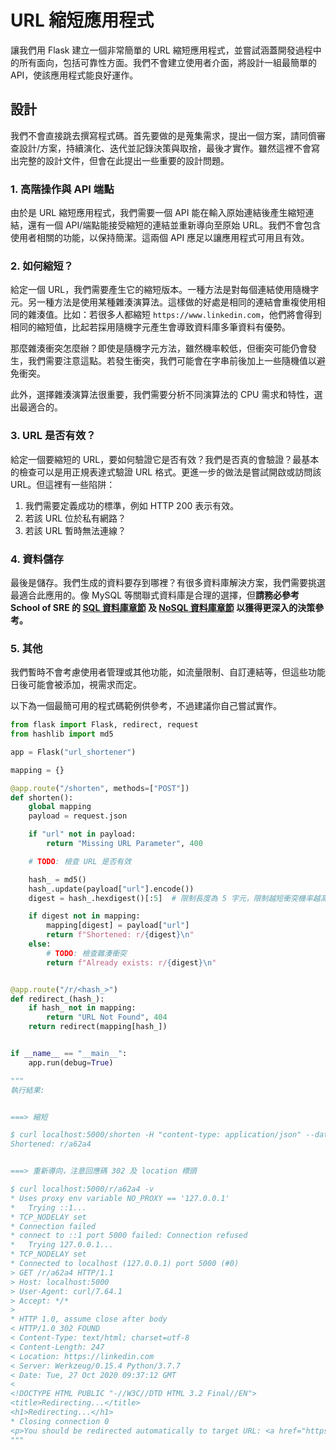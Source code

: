 # URL 縮短應用程式

讓我們用 Flask 建立一個非常簡單的 URL 縮短應用程式，並嘗試涵蓋開發過程中的所有面向，包括可靠性方面。我們不會建立使用者介面，將設計一組最簡單的 API，使該應用程式能良好運作。

## 設計

我們不會直接跳去撰寫程式碼。首先要做的是蒐集需求，提出一個方案，請同儕審查設計/方案，持續演化、迭代並記錄決策與取捨，最後才實作。雖然這裡不會寫出完整的設計文件，但會在此提出一些重要的設計問題。

### 1. 高階操作與 API 端點

由於是 URL 縮短應用程式，我們需要一個 API 能在輸入原始連結後產生縮短連結，還有一個 API/端點能接受縮短的連結並重新導向至原始 URL。我們不會包含使用者相關的功能，以保持簡潔。這兩個 API 應足以讓應用程式可用且有效。

### 2. 如何縮短？

給定一個 URL，我們需要產生它的縮短版本。一種方法是對每個連結使用隨機字元。另一種方法是使用某種雜湊演算法。這樣做的好處是相同的連結會重複使用相同的雜湊值。比如：若很多人都縮短 `https://www.linkedin.com`，他們將會得到相同的縮短值，比起若採用隨機字元產生會導致資料庫多筆資料有優勢。

那麼雜湊衝突怎麼辦？即使是隨機字元方法，雖然機率較低，但衝突可能仍會發生，我們需要注意這點。若發生衝突，我們可能會在字串前後加上一些隨機值以避免衝突。

此外，選擇雜湊演算法很重要，我們需要分析不同演算法的 CPU 需求和特性，選出最適合的。

### 3. URL 是否有效？

給定一個要縮短的 URL，要如何驗證它是否有效？我們是否真的會驗證？最基本的檢查可以是用正規表達式驗證 URL 格式。更進一步的做法是嘗試開啟或訪問該 URL。但這裡有一些陷阱：

1. 我們需要定義成功的標準，例如 HTTP 200 表示有效。
2. 若該 URL 位於私有網路？
3. 若該 URL 暫時無法連線？

### 4. 資料儲存

最後是儲存。我們生成的資料要存到哪裡？有很多資料庫解決方案，我們需要挑選最適合此應用的。像 MySQL 等關聯式資料庫是合理的選擇，但**請務必參考 School of SRE 的 [SQL 資料庫章節](../databases_sql/intro.md) 及 [NoSQL 資料庫章節](../databases_nosql/intro.md) 以獲得更深入的決策參考。**

### 5. 其他

我們暫時不會考慮使用者管理或其他功能，如流量限制、自訂連結等，但這些功能日後可能會被添加，視需求而定。

以下為一個最簡可用的程式碼範例供參考，不過建議你自己嘗試實作。

```python
from flask import Flask, redirect, request
from hashlib import md5

app = Flask("url_shortener")

mapping = {}

@app.route("/shorten", methods=["POST"])
def shorten():
    global mapping
    payload = request.json

    if "url" not in payload:
        return "Missing URL Parameter", 400

    # TODO: 檢查 URL 是否有效

    hash_ = md5()
    hash_.update(payload["url"].encode())
    digest = hash_.hexdigest()[:5]  # 限制長度為 5 字元，限制越短衝突機率越高

    if digest not in mapping:
        mapping[digest] = payload["url"]
        return f"Shortened: r/{digest}\n"
    else:
        # TODO: 檢查雜湊衝突
        return f"Already exists: r/{digest}\n"


@app.route("/r/<hash_>")
def redirect_(hash_):
    if hash_ not in mapping:
        return "URL Not Found", 404
    return redirect(mapping[hash_])


if __name__ == "__main__":
    app.run(debug=True)

"""
執行結果:


===> 縮短

$ curl localhost:5000/shorten -H "content-type: application/json" --data '{"url":"https://linkedin.com"}'
Shortened: r/a62a4


===> 重新導向，注意回應碼 302 及 location 標頭

$ curl localhost:5000/r/a62a4 -v
* Uses proxy env variable NO_PROXY == '127.0.0.1'
*   Trying ::1...
* TCP_NODELAY set
* Connection failed
* connect to ::1 port 5000 failed: Connection refused
*   Trying 127.0.0.1...
* TCP_NODELAY set
* Connected to localhost (127.0.0.1) port 5000 (#0)
> GET /r/a62a4 HTTP/1.1
> Host: localhost:5000
> User-Agent: curl/7.64.1
> Accept: */*
>
* HTTP 1.0, assume close after body
< HTTP/1.0 302 FOUND
< Content-Type: text/html; charset=utf-8
< Content-Length: 247
< Location: https://linkedin.com
< Server: Werkzeug/0.15.4 Python/3.7.7
< Date: Tue, 27 Oct 2020 09:37:12 GMT
<
<!DOCTYPE HTML PUBLIC "-//W3C//DTD HTML 3.2 Final//EN">
<title>Redirecting...</title>
<h1>Redirecting...</h1>
* Closing connection 0
<p>You should be redirected automatically to target URL: <a href="https://linkedin.com">https://linkedin.com</a>.  If not click the link.
"""
```
